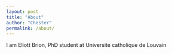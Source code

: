 ```yaml
---
layout: post
title: "About"
author: "Chester"
permalink: /about/
---
```


I am Eliott Brion, PhD student at Université catholique de Louvain
